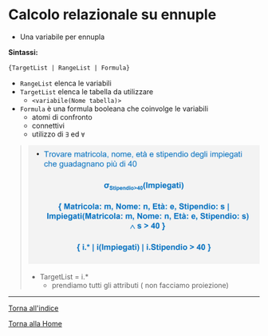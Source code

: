 # Calcolo relazionale su ennuple

* Una variabile per ennupla

**Sintassi:**
```sql
{TargetList | RangeList | Formula}
``` 
* `RangeList` elenca le variabili
* `TargetList` elenca le tabella da utilizzare
   - `<variabile(Nome tabella)>`
* `Formula` è una formula booleana che coinvolge le variabili
    - atomi di confronto
    - connettivi
    - utilizzo di `∃` ed `∀`


>![Calcolo relazionale su ennuple](/img/relazionale_ennuple.png)
> * TargetList = i.*
>   - prendiamo tutti gli attributi ( non facciamo proiezione)




---

[Torna all'indice](#indice)

[Torna alla Home](/README.md)
